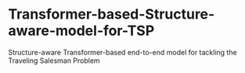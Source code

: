 # Transformer-based-Structure-aware-model-for-TSP
Structure-aware Transformer-based end-to-end model for tackling the Traveling Salesman Problem
